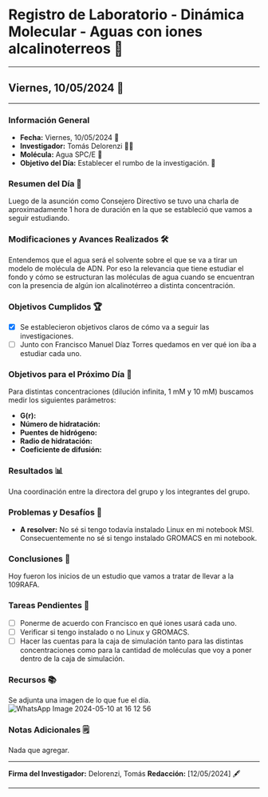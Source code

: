 # Registro de Laboratorio - Dinámica Molecular - Aguas con iones alcalinoterreos 🔬
---

## Viernes, 10/05/2024 📆
---

### Información General
- **Fecha:** Viernes, 10/05/2024 📆
- **Investigador:** Tomás Delorenzi 👨‍🔬
- **Molécula:** Agua SPC/E 🧪
- **Objetivo del Día:** Establecer el rumbo de la investigación. 🎯

### Resumen del Día 📝
Luego de la asunción como Consejero Directivo se tuvo una charla de aproximadamente 1 hora de duración en la que se estableció que vamos a seguir estudiando.

### Modificaciones y Avances Realizados 🛠️
Entendemos que el agua será el solvente sobre el que se va a tirar un modelo de molécula de ADN. Por eso la relevancia que tiene estudiar el fondo y cómo se estructuran las moléculas de agua cuando se encuentran con la presencia de algún ion alcalinotérreo a distinta concentración.

### Objetivos Cumplidos 🏆
- [x] Se establecieron objetivos claros de cómo va a seguir las investigaciones.
- [ ] Junto con Francisco Manuel Díaz Torres quedamos en ver qué ion iba a estudiar cada uno.
  
### Objetivos para el Próximo Día 🎯
Para distintas concentraciones (dilución infinita, 1 mM y 10 mM) buscamos medir los siguientes parámetros:

- **G(r):**
- **Número de hidratación:**
- **Puentes de hidrógeno:** 
- **Radio de hidratación:**
- **Coeficiente de difusión:**

### Resultados 📊
Una coordinación entre la directora del grupo y los integrantes del grupo.

### Problemas y Desafíos 🚧
- **A resolver:** No sé si tengo todavía instalado Linux en mi notebook MSI. Consecuentemente no sé si tengo instalado GROMACS en mi notebook.

### Conclusiones 🧾
Hoy fueron los inicios de un estudio que vamos a tratar de llevar a la 109RAFA.

### Tareas Pendientes 📌
- [ ] Ponerme de acuerdo con Francisco en qué iones usará cada uno.
- [ ] Verificar si tengo instalado o no Linux y GROMACS.
- [ ] Hacer las cuentas para la caja de simulación tanto para las distintas concentraciones como para la cantidad de moléculas que voy a poner dentro de la caja de simulación.

### Recursos 📚
Se adjunta una imagen de lo que fue el día.
![WhatsApp Image 2024-05-10 at 16 12 56](https://github.com/DelorenziTomas/Cuadernos_de_laboratorio/assets/134660680/24de681d-5808-45a1-8fa4-e0d3ee970012)


### Notas Adicionales 🗒️
Nada que agregar.

---

**Firma del Investigador:** Delorenzi, Tomás   **Redacción:** [12/05/2024] 🖋️

---

